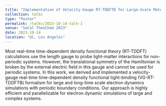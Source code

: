 ```yaml
---
title: "Implementation of Velocity-Gauge RT-TDDFTB for Large-Scale Materials"
collection: talks
type: "Poster"
permalink: /talks/2023-10-14-talk-1
venue: "SoCal TheoChem 2023"
date: 2023-10-14
location: "UC, Los Angeles"
---
```


Most real-time time-dependent density functional theory (RT-TDDFT) calculations use the length gauge to probe light-matter interactions for non-periodic systems. However, the translational symmetry of the Hamiltonian is broken by the external electric field in this gauge and cannot be used for periodic systems. In this work, we derived and implemented a velocity-gauge real-time time-dependent density functional tight-binding (VG-RT-TDDFTB) formalism for large and long-time scale electron dynamics simulations with periodic boundary conditions. Our approach is highly efficient and parallelizable for electron dynamic simulations of large and complex systems.
